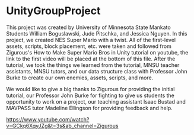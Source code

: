 # UnityGroupProject

This project was created by University of Minnesota State Mankato Students William Boguslawski, Jude Pitschka, and Jessica Nguyen. In this project, we created NES Super Mario with a twist. All of the first-level assets, scripts, block placement, etc. were taken and followed from Zigurous's How to Make Super Mario Bros in Unity tutorial on youtube, the link to the first video will be placed at the bottom of this file. After the tutorial, we took the things we learned from the tutorial, MNSU teacher assistants, MNSU tutors, and our data structure class with Professor John Burke to create our own enemies, assets, scripts, and more.

We would like to give a big thanks to Zigurous for providing the initial tutorial, our Professor John Burke for fighting to give us students the opportunity to work on a project, our teaching assistant Isaac Bustad and MAVPASS tutor Madeline Ellingson for providing feedback and help. 

https://www.youtube.com/watch?v=GCkq6XqyJZg&t=3s&ab_channel=Zigurous
